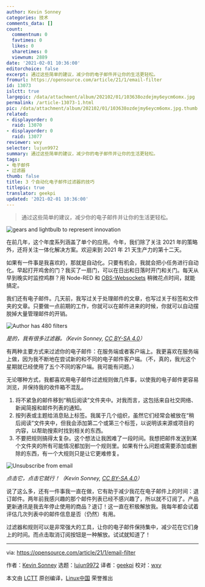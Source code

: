 ```yaml
---
author: Kevin Sonney
categories: 技术
comments_data: []
count:
  commentnum: 0
  favtimes: 0
  likes: 0
  sharetimes: 0
  viewnum: 2889
date: '2021-02-01 10:36:00'
editorchoice: false
excerpt: 通过这些简单的建议，减少你的电子邮件并让你的生活更轻松。
fromurl: https://opensource.com/article/21/1/email-filter
id: 13073
islctt: true
largepic: /data/attachment/album/202102/01/103638ozdejmy6eycm6omx.jpg
permalink: /article-13073-1.html
pic: /data/attachment/album/202102/01/103638ozdejmy6eycm6omx.jpg.thumb.jpg
related:
- displayorder: 0
  raid: 13070
- displayorder: 0
  raid: 13077
reviewer: wxy
selector: lujun9972
summary: 通过这些简单的建议，减少你的电子邮件并让你的生活更轻松。
tags:
- 电子邮件
- 过滤器
thumb: false
title: 3 个自动化电子邮件过滤器的技巧
titlepic: true
translator: geekpi
updated: '2021-02-01 10:36:00'
---
```



> 
> 通过这些简单的建议，减少你的电子邮件并让你的生活更轻松。
> 
> 
> 


![](/data/attachment/album/202102/01/103638ozdejmy6eycm6omx.jpg "gears and lightbulb to represent innovation")


在前几年，这个年度系列涵盖了单个的应用。今年，我们除了关注 2021 年的策略外，还将关注一体化解决方案。欢迎来到 2021 年 21 天生产力的第十二天。


如果有一件事是我喜欢的，那就是自动化。只要有机会，我就会把小任务进行自动化。早起打开鸡舍的门？我买了一扇门，可以在日出和日落时开门和关门。每天从早到晚实时监控鸡群？用 Node-RED 和 [OBS-Websockets](https://opensource.com/article/20/6/obs-websockets-streaming) 稍微花点时间，就能搞定。


我们还有电子邮件。几天前，我写过关于处理邮件的文章，也写过关于标签和文件夹的文章。只要做一点前期的工作，你就可以在邮件进来的时候，你就可以自动摆脱掉大量管理邮件的开销。


![Author has 480 filters](/data/attachment/album/202102/01/103658h79dnddi90ddpi1n.png)


*是的，我有很多过滤器。（Kevin Sonney, [CC BY-SA 4.0](https://creativecommons.org/licenses/by-sa/4.0/)）*


有两种主要方式来过滤你的电子邮件：在服务端或者客户端上。我更喜欢在服务端上做，因为我不断地在尝试新的和不同的电子邮件客户端。（不，真的，我光这个星期就已经使用了五个不同的客户端。我可能有问题。）


无论哪种方式，我都喜欢用电子邮件过滤规则做几件事，以使我的电子邮件更容易浏览，并保持我的收件箱不混乱。


1. 将不紧急的邮件移到“稍后阅读”文件夹中。对我而言，这包括来自社交网络、新闻简报和邮件列表的通知。
2. 按列表或主题给消息贴上标签。我属于几个组织，虽然它们经常会被放在“稍后阅读”文件夹中，但我会添加第二个或第三个标签，以说明该来源或项目的内容，以帮助搜索时找到相关的东西。
3. 不要把规则搞得太复杂。这个想法让我困难了一段时间。我想把邮件发送到某个文件夹的所有可能情况都加到一个规则里。如果有什么问题或需要添加或删除的东西，有一个大规则只是让它更难修复。


![Unsubscribe from email](/data/attachment/album/202102/01/103658fcuyzt5hlk9t9s6l.png)


*点击它，点击它就行！（Kevin Sonney, [CC BY-SA 4.0](https://creativecommons.org/licenses/by-sa/4.0/)）*


说了这么多，还有一件事我一直在做，它有助于减少我花在电子邮件上的时间：退订邮件。两年前我感兴趣的那个邮件列表已经不感兴趣了，所以就不订阅了。产品更新通讯是我去年停止使用的商品？退订！这一直在积极解放我。我每年都会试着评估几次列表中的邮件信息是否（仍然）有用。


过滤器和规则可以是非常强大的工具，让你的电子邮件保持集中，减少花在它们身上的时间。而点击取消订阅按钮是一种解放。试试就知道了！




---


via: <https://opensource.com/article/21/1/email-filter>


作者：[Kevin Sonney](https://opensource.com/users/ksonney) 选题：[lujun9972](https://github.com/lujun9972) 译者：[geekpi](https://github.com/geekpi) 校对：[wxy](https://github.com/wxy)


本文由 [LCTT](https://github.com/LCTT/TranslateProject) 原创编译，[Linux中国](https://linux.cn/) 荣誉推出